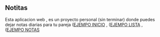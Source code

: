 ## Notitas
Esta aplicacion web , es un proyecto personal (sin terminar) donde puedes dejar notas diarias para tu pareja
([EJEMPO INICIO](https://i.imgur.com/bgJe1CD.png) , ([EJEMPO LISTA](https://i.imgur.com/rWQaa6S.png) , ([EJEMPO NOTAS](https://i.imgur.com/YQNM7FS.png)
